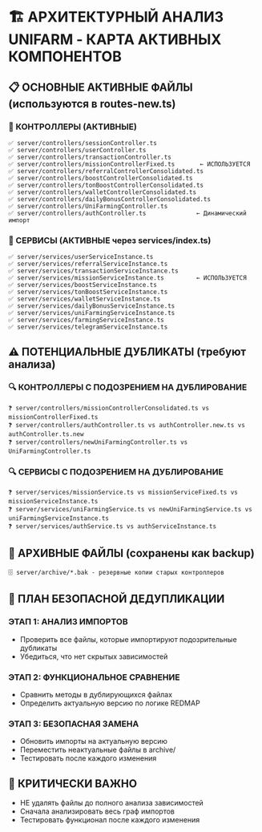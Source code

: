 # 🏗️ АРХИТЕКТУРНЫЙ АНАЛИЗ UNIFARM - КАРТА АКТИВНЫХ КОМПОНЕНТОВ

## 📋 ОСНОВНЫЕ АКТИВНЫЕ ФАЙЛЫ (используются в routes-new.ts)

### 🎯 КОНТРОЛЛЕРЫ (АКТИВНЫЕ)
```
✅ server/controllers/sessionController.ts
✅ server/controllers/userController.ts  
✅ server/controllers/transactionController.ts
✅ server/controllers/missionControllerFixed.ts       ← ИСПОЛЬЗУЕТСЯ
✅ server/controllers/referralControllerConsolidated.ts
✅ server/controllers/boostControllerConsolidated.ts
✅ server/controllers/tonBoostControllerConsolidated.ts
✅ server/controllers/walletControllerConsolidated.ts
✅ server/controllers/dailyBonusControllerConsolidated.ts
✅ server/controllers/UniFarmingController.ts
✅ server/controllers/authController.ts              ← Динамический импорт
```

### 🔧 СЕРВИСЫ (АКТИВНЫЕ через services/index.ts)
```
✅ server/services/userServiceInstance.ts
✅ server/services/referralServiceInstance.ts
✅ server/services/transactionServiceInstance.ts
✅ server/services/missionServiceInstance.ts         ← ИСПОЛЬЗУЕТСЯ
✅ server/services/boostServiceInstance.ts
✅ server/services/tonBoostServiceInstance.ts
✅ server/services/walletServiceInstance.ts
✅ server/services/dailyBonusServiceInstance.ts
✅ server/services/uniFarmingServiceInstance.ts
✅ server/services/farmingServiceInstance.ts
✅ server/services/telegramServiceInstance.ts
```

## ⚠️ ПОТЕНЦИАЛЬНЫЕ ДУБЛИКАТЫ (требуют анализа)

### 🔍 КОНТРОЛЛЕРЫ С ПОДОЗРЕНИЕМ НА ДУБЛИРОВАНИЕ
```
❓ server/controllers/missionControllerConsolidated.ts vs missionControllerFixed.ts
❓ server/controllers/authController.ts vs authController.new.ts vs authController.ts.new
❓ server/controllers/newUniFarmingController.ts vs UniFarmingController.ts
```

### 🔍 СЕРВИСЫ С ПОДОЗРЕНИЕМ НА ДУБЛИРОВАНИЕ  
```
❓ server/services/missionService.ts vs missionServiceFixed.ts vs missionServiceInstance.ts
❓ server/services/uniFarmingService.ts vs newUniFarmingService.ts vs uniFarmingServiceInstance.ts
❓ server/services/authService.ts vs authServiceInstance.ts
```

## 📂 АРХИВНЫЕ ФАЙЛЫ (сохранены как backup)
```
🗄️ server/archive/*.bak - резервные копии старых контроллеров
```

## 🎯 ПЛАН БЕЗОПАСНОЙ ДЕДУПЛИКАЦИИ

### ЭТАП 1: АНАЛИЗ ИМПОРТОВ
- Проверить все файлы, которые импортируют подозрительные дубликаты
- Убедиться, что нет скрытых зависимостей

### ЭТАП 2: ФУНКЦИОНАЛЬНОЕ СРАВНЕНИЕ
- Сравнить методы в дублирующихся файлах
- Определить актуальную версию по логике REDMAP

### ЭТАП 3: БЕЗОПАСНАЯ ЗАМЕНА
- Обновить импорты на актуальную версию
- Переместить неактуальные файлы в archive/
- Тестировать после каждого изменения

## 🚨 КРИТИЧЕСКИ ВАЖНО
- НЕ удалять файлы до полного анализа зависимостей
- Сначала анализировать весь граф импортов
- Тестировать функционал после каждого изменения